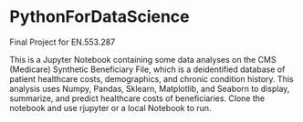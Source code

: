 # PythonForDataScience
Final Project for EN.553.287

This is a Jupyter Notebook containing some data analyses on the CMS (Medicare) Synthetic Beneficiary File, which is a deidentified database of patient healthcare costs, demographics, and chronic condition history. This analysis uses Numpy, Pandas, Sklearn, Matplotlib, and Seaborn to display, summarize, and predict healthcare costs of beneficiaries. Clone the notebook and use rjupyter or a local Notebook to run.
